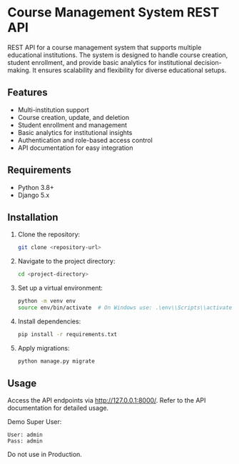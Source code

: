# Course Management System REST API

REST API for a course management system that supports multiple educational institutions. The system is designed to handle course creation, student enrollment, and provide basic analytics for institutional decision-making. It ensures scalability and flexibility for diverse educational setups.

## Features

- Multi-institution support
- Course creation, update, and deletion
- Student enrollment and management
- Basic analytics for institutional insights
- Authentication and role-based access control
- API documentation for easy integration

## Requirements

- Python 3.8+
- Django 5.x

## Installation

1. Clone the repository:
   ```bash
   git clone <repository-url>

2. Navigate to the project directory:
    ```bash
    cd <project-directory>

3. Set up a virtual environment:
    ```bash
    python -m venv env
    source env/bin/activate  # On Windows use: .\env\\Scripts\\activate

4. Install dependencies:
    ```bash
    pip install -r requirements.txt

5. Apply migrations:
    ```bash
    python manage.py migrate


## Usage
Access the API endpoints via http://127.0.0.1:8000/. Refer to the API documentation for detailed usage.

Demo Super User:  
    
    User: admin
    Pass: admin

Do not use in Production.    

